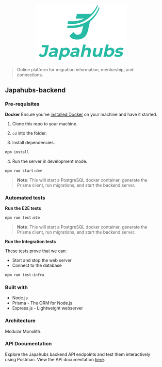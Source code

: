 <p align="center">
 <img src="./diagrams/japahubs-logo.png" width="300" alt="Logo"/>
</p>

> Online platform for migration information, mentorship, and connections.

## Japahubs-backend

### Pre-requisites

**Docker**
Ensure you've [installed Docker](https://www.docker.com/products/docker-desktop/) on your machine and have it started.

1. Clone this repo to your machine.

2. `cd` into the folder.

3. Install dependencies.

```bash
npm install
```

4. Run the server in development mode.

```bash
npm run start:dev
```

> **Note**: This will start a PostgreSQL docker container, generate the Prisma client, run migrations, and start the backend server.

### Automated tests

**Run the E2E tests**

```bash
npm run test:e2e
```

> **Note**: This will start a PostgreSQL docker container, generate the Prisma client, run migrations, and start the backend server.

**Run the Integration tests**

These tests prove that we can:

- Start and stop the web server
- Connect to the database

```bash
npm run test:infra
```

### Built with

- Node.js
- Prisma - The ORM for Node.js
- Express.js - Lightweight webserver

### Architecture

Modular Monolith.

### API Documentation

Explore the Japahubs backend API endpoints and test them interactively using Postman. View the API documentation [here](https://documenter.getpostman.com/view/24186009/2sA2r9Vi6E).

